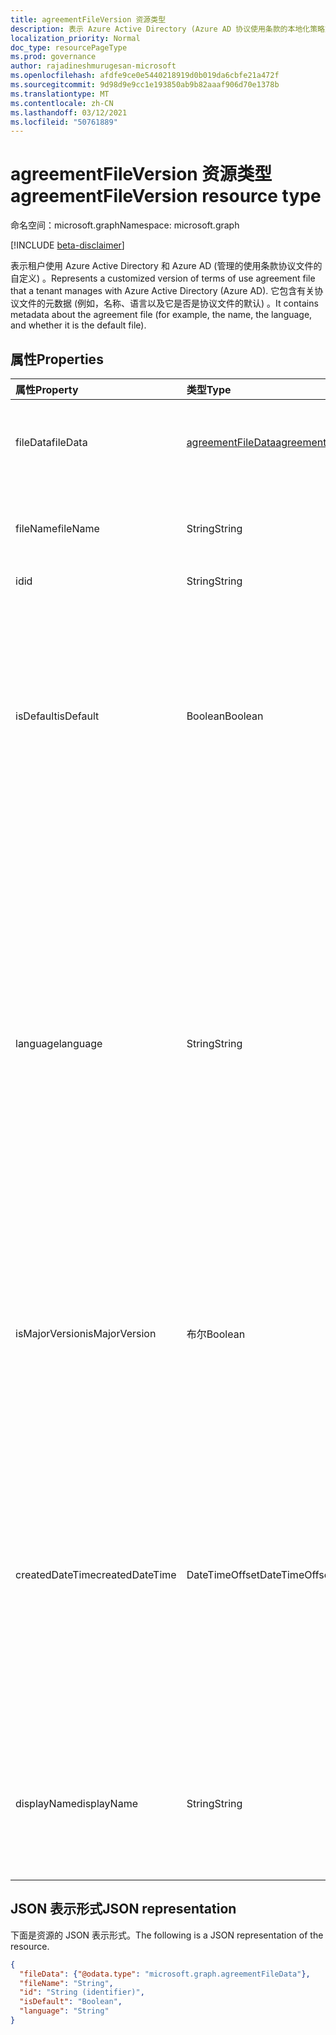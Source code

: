 ```yaml
---
title: agreementFileVersion 资源类型
description: 表示 Azure Active Directory (Azure AD 协议使用条款的本地化策略文件的自定义) 。 它包含有关协议文件的元数据 (例如，名称、语言以及它是否是协议文件的默认) 。
localization_priority: Normal
doc_type: resourcePageType
ms.prod: governance
author: rajadineshmurugesan-microsoft
ms.openlocfilehash: afdfe9ce0e5440218919d0b019da6cbfe21a472f
ms.sourcegitcommit: 9d98d9e9cc1e193850ab9b82aaaf906d70e1378b
ms.translationtype: MT
ms.contentlocale: zh-CN
ms.lasthandoff: 03/12/2021
ms.locfileid: "50761889"
---
```

# <a name="agreementfileversion-resource-type"></a><span data-ttu-id="e4d75-104">agreementFileVersion 资源类型</span><span class="sxs-lookup"><span data-stu-id="e4d75-104">agreementFileVersion resource type</span></span>

<span data-ttu-id="e4d75-105">命名空间：microsoft.graph</span><span class="sxs-lookup"><span data-stu-id="e4d75-105">Namespace: microsoft.graph</span></span>

[!INCLUDE [beta-disclaimer](../../includes/beta-disclaimer.md)]

<span data-ttu-id="e4d75-106">表示租户使用 Azure Active Directory 和 Azure AD (管理的使用条款协议文件的自定义) 。</span><span class="sxs-lookup"><span data-stu-id="e4d75-106">Represents a customized version of terms of use agreement file that a tenant manages with Azure Active Directory (Azure AD).</span></span> <span data-ttu-id="e4d75-107">它包含有关协议文件的元数据 (例如，名称、语言以及它是否是协议文件的默认) 。</span><span class="sxs-lookup"><span data-stu-id="e4d75-107">It contains metadata about the agreement file (for example, the name, the language, and whether it is the default file).</span></span>

<!--
## Methods

| Method       | Return Type | Description |
|:-------------|:------------|:------------|
| [Create agreementFileLocalization](../api/agreementfilelocalization-post-agreementfilelocalizations.md) | [agreementfilelocalization](agreementfilelocalization.md) | Create a new agreementFileLocalization. |
| [List agreementFileLocalizations](../api/agreementfilelocalization-list.md) | [agreementfilelocalization](agreementfilelocalization.md) collection | Get an agreementFileLocalization object collection. |
| [Get agreementFileLocalization](../api/agreementfilelocalization-get.md) | [agreementfilelocalization](agreementfilelocalization.md) | Read properties and relationships of an agreementFileLocalization object. |
| [List agreementFileVersions](../api/agreementfileversion-list.md) | [agreementfileversion](agreementfileversion.md) collection | Get an agreementFileVersion object collection. |
| [Get agreementFileVersion](../api/agreementfileversion-get.md) | [agreementfileversion](agreementfileversion.md) | Read properties and relationships of an agreementFileVersion object. |
-->

## <a name="properties"></a><span data-ttu-id="e4d75-108">属性</span><span class="sxs-lookup"><span data-stu-id="e4d75-108">Properties</span></span>
| <span data-ttu-id="e4d75-109">属性</span><span class="sxs-lookup"><span data-stu-id="e4d75-109">Property</span></span>     | <span data-ttu-id="e4d75-110">类型</span><span class="sxs-lookup"><span data-stu-id="e4d75-110">Type</span></span>        | <span data-ttu-id="e4d75-111">说明</span><span class="sxs-lookup"><span data-stu-id="e4d75-111">Description</span></span> |
|:-------------|:------------|:------------|
|<span data-ttu-id="e4d75-112">fileData</span><span class="sxs-lookup"><span data-stu-id="e4d75-112">fileData</span></span>|[<span data-ttu-id="e4d75-113">agreementFileData</span><span class="sxs-lookup"><span data-stu-id="e4d75-113">agreementFileData</span></span>](agreementfiledata.md)|<span data-ttu-id="e4d75-114">表示 PDF 文档的使用条款的数据。</span><span class="sxs-lookup"><span data-stu-id="e4d75-114">Data representing the terms of use PDF document.</span></span> <span data-ttu-id="e4d75-115">只读。</span><span class="sxs-lookup"><span data-stu-id="e4d75-115">Read-only.</span></span>|
|<span data-ttu-id="e4d75-116">fileName</span><span class="sxs-lookup"><span data-stu-id="e4d75-116">fileName</span></span>|<span data-ttu-id="e4d75-117">String</span><span class="sxs-lookup"><span data-stu-id="e4d75-117">String</span></span>|<span data-ttu-id="e4d75-118">协议文件的名称 (例如，TOU.pdf) 。</span><span class="sxs-lookup"><span data-stu-id="e4d75-118">Name of the agreement file (for example, TOU.pdf).</span></span> <span data-ttu-id="e4d75-119">只读。</span><span class="sxs-lookup"><span data-stu-id="e4d75-119">Read-only.</span></span>|
|<span data-ttu-id="e4d75-120">id</span><span class="sxs-lookup"><span data-stu-id="e4d75-120">id</span></span>|<span data-ttu-id="e4d75-121">String</span><span class="sxs-lookup"><span data-stu-id="e4d75-121">String</span></span>|<span data-ttu-id="e4d75-122">只读。</span><span class="sxs-lookup"><span data-stu-id="e4d75-122">Read-only.</span></span>|
|<span data-ttu-id="e4d75-123">isDefault</span><span class="sxs-lookup"><span data-stu-id="e4d75-123">isDefault</span></span>|<span data-ttu-id="e4d75-124">Boolean</span><span class="sxs-lookup"><span data-stu-id="e4d75-124">Boolean</span></span>|<span data-ttu-id="e4d75-125">指示当没有任何区域性与客户端首选项匹配时，这是否是默认协议文件。</span><span class="sxs-lookup"><span data-stu-id="e4d75-125">Indicates whether this is the default agreement file if none of the cultures matches the client preference.</span></span> <span data-ttu-id="e4d75-126">如果没有文件标记为默认文件，则第一个文件将被视为默认文件。</span><span class="sxs-lookup"><span data-stu-id="e4d75-126">If none of the files are marked as default, the first one will be treated as the default.</span></span> <span data-ttu-id="e4d75-127">只读。</span><span class="sxs-lookup"><span data-stu-id="e4d75-127">Read-only.</span></span>|
|<span data-ttu-id="e4d75-128">language</span><span class="sxs-lookup"><span data-stu-id="e4d75-128">language</span></span>|<span data-ttu-id="e4d75-129">String</span><span class="sxs-lookup"><span data-stu-id="e4d75-129">String</span></span>|<span data-ttu-id="e4d75-130">格式为 languagecode2-country/regioncode2 的协议文件的区域性。</span><span class="sxs-lookup"><span data-stu-id="e4d75-130">Culture of the agreement file in the format languagecode2-country/regioncode2.</span></span> <span data-ttu-id="e4d75-131">languagecode2 是从 ISO 639-1 派生的两个字母小写代码。</span><span class="sxs-lookup"><span data-stu-id="e4d75-131">languagecode2 is a lowercase two-letter code derived from ISO 639-1.</span></span> <span data-ttu-id="e4d75-132">country/regioncode2 派生自 ISO 3166，通常由两个小写字母或 BCP-47 语言标记 (例如 en-US) 。</span><span class="sxs-lookup"><span data-stu-id="e4d75-132">country/regioncode2 is derived from ISO 3166 and usually consists of two uppercase letters, or a BCP-47 language tag (for example, en-US).</span></span> <span data-ttu-id="e4d75-133">只读。</span><span class="sxs-lookup"><span data-stu-id="e4d75-133">Read-only.</span></span>|
|<span data-ttu-id="e4d75-134">isMajorVersion</span><span class="sxs-lookup"><span data-stu-id="e4d75-134">isMajorVersion</span></span>|<span data-ttu-id="e4d75-135">布尔</span><span class="sxs-lookup"><span data-stu-id="e4d75-135">Boolean</span></span>|<span data-ttu-id="e4d75-136">指示协议文件是否是主要版本更新。</span><span class="sxs-lookup"><span data-stu-id="e4d75-136">Indicates whether the agreement file is a major version update.</span></span> <span data-ttu-id="e4d75-137">主要版本更新使协议在相应语言的接受无效。</span><span class="sxs-lookup"><span data-stu-id="e4d75-137">Major version updates invalidate the agreement's acceptances on the corresponding language.</span></span> |
|<span data-ttu-id="e4d75-138">createdDateTime</span><span class="sxs-lookup"><span data-stu-id="e4d75-138">createdDateTime</span></span>|<span data-ttu-id="e4d75-139">DateTimeOffset</span><span class="sxs-lookup"><span data-stu-id="e4d75-139">DateTimeOffset</span></span>|<span data-ttu-id="e4d75-140">表示文件创建时间的日期时间。时间戳类型表示使用 ISO 8601 格式的日期和时间信息，并且始终采用 UTC 时间。</span><span class="sxs-lookup"><span data-stu-id="e4d75-140">The date time representing when the file was created.The Timestamp type represents date and time information using ISO 8601 format and is always in UTC time.</span></span> <span data-ttu-id="e4d75-141">例如，2014 年 1 月 1 日午夜 UTC 为："2014-01-01T00：00：00Z"。</span><span class="sxs-lookup"><span data-stu-id="e4d75-141">For example, midnight UTC on Jan 1, 2014 is: '2014-01-01T00:00:00Z'.</span></span>|
|<span data-ttu-id="e4d75-142">displayName</span><span class="sxs-lookup"><span data-stu-id="e4d75-142">displayName</span></span>|<span data-ttu-id="e4d75-143">String</span><span class="sxs-lookup"><span data-stu-id="e4d75-143">String</span></span>|<span data-ttu-id="e4d75-144">协议的显示名称文件的本地化版本。</span><span class="sxs-lookup"><span data-stu-id="e4d75-144">Localized display name of the policy file of an agreement.</span></span> <span data-ttu-id="e4d75-145">本地化显示名称向查看协议的最终用户显示。</span><span class="sxs-lookup"><span data-stu-id="e4d75-145">The localized display name is shown to end users who view the agreement.</span></span>

<!--
## Relationships
| Relationship | Type        | Description |
|:-------------|:------------|:------------|
|versions|[agreementFileVersion](agreementfileversion.md) collection|The version history for the localized agreement file.|
-->

## <a name="json-representation"></a><span data-ttu-id="e4d75-146">JSON 表示形式</span><span class="sxs-lookup"><span data-stu-id="e4d75-146">JSON representation</span></span>

<span data-ttu-id="e4d75-147">下面是资源的 JSON 表示形式。</span><span class="sxs-lookup"><span data-stu-id="e4d75-147">The following is a JSON representation of the resource.</span></span>

<!-- {
  "blockType": "resource",
  "optionalProperties": [

  ],
  "@odata.type": "microsoft.graph.agreementFileVersion"
}-->

```json
{
  "fileData": {"@odata.type": "microsoft.graph.agreementFileData"},
  "fileName": "String",
  "id": "String (identifier)",
  "isDefault": "Boolean",
  "language": "String"
}

```

<!-- uuid: 8fcb5dbc-d5aa-4681-8e31-b001d5168d79
2015-10-25 14:57:30 UTC -->
<!--
{
  "type": "#page.annotation",
  "description": "agreementFileLocalization resource",
  "keywords": "",
  "section": "documentation",
  "tocPath": "",
  "suppressions": []
}
-->
